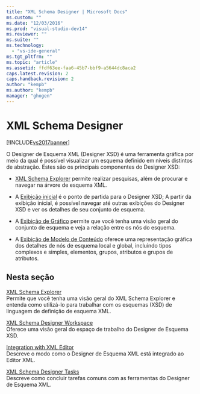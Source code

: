 ```yaml
---
title: "XML Schema Designer | Microsoft Docs"
ms.custom: ""
ms.date: "12/03/2016"
ms.prod: "visual-studio-dev14"
ms.reviewer: ""
ms.suite: ""
ms.technology: 
  - "vs-ide-general"
ms.tgt_pltfrm: ""
ms.topic: "article"
ms.assetid: ffdf63ee-faa6-45b7-bbf9-a5644dc8aca2
caps.latest.revision: 2
caps.handback.revision: 2
author: "kempb"
ms.author: "kempb"
manager: "ghogen"
---
```

# XML Schema Designer
[!INCLUDE[vs2017banner](../code-quality/includes/vs2017banner.md)]

O Designer de Esquema XML \(Designer XSD\) é uma ferramenta gráfica por meio da qual é possível visualizar um esquema definido em níveis distintos de abstração.  Estes são os principais componentes do Designer XSD:  
  
-   [XML Schema Explorer](../xml-tools/xml-schema-explorer.md) permite realizar pesquisas, além de procurar e navegar na árvore de esquema XML.  
  
-   A [Exibição inicial](../xml-tools/start-view.md) é o ponto de partida para o Designer XSD; A partir da exibição inicial, é possível navegar até outras exibições do Designer XSD e ver os detalhes de seu conjunto de esquema.  
  
-   A [Exibição de Gráfico](../xml-tools/graph-view.md) permite que você tenha uma visão geral do conjunto de esquema e veja a relação entre os nós do esquema.  
  
-   A [Exibição de Modelo de Conteúdo](../xml-tools/content-model-view.md) oferece uma representação gráfica dos detalhes de nós de esquema local e global, incluindo tipos complexos e simples, elementos, grupos, atributos e grupos de atributos.  
  
## Nesta seção  
 [XML Schema Explorer](../xml-tools/xml-schema-explorer.md)  
 Permite que você tenha uma visão geral do XML Schema Explorer e entenda como utilizá\-lo para trabalhar com os esquemas \(XSD\) de linguagem de definição de esquema XML.  
  
 [XML Schema Designer Workspace](../xml-tools/xml-schema-designer-workspace.md)  
 Oferece uma visão geral do espaço de trabalho do Designer de Esquema XSD.  
  
 [Integration with XML Editor](../xml-tools/integration-with-xml-editor.md)  
 Descreve o modo como o Designer de Esquema XML está integrado ao Editor XML.  
  
 [XML Schema Designer Tasks](../xml-tools/xml-schema-designer-tasks.md)  
 Descreve como concluir tarefas comuns com as ferramentas do Designer de Esquema XML.